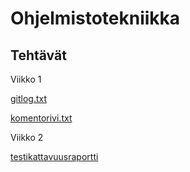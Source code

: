# Ohjelmistotekniikka


## Tehtävät

Viikko 1

[gitlog.txt](https://github.com/tuovinenemma/ot-harjoitustyo2022/blob/master/laskarit/viikko1/gitlog.txt)

[komentorivi.txt](https://github.com/tuovinenemma/ot-harjoitustyo2022/blob/master/laskarit/viikko1/komentorivi.txt)


Viikko 2

[testikattavuusraportti](https://github.com/tuovinenemma/ot-harjoitustyo2022/blob/master/laskarit/viikko2/Screenshot%20from%202022-11-15%2021-30-00.png)
